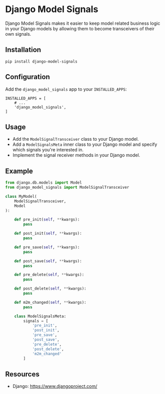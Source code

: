 # Django Model Signals

Django Model Signals makes it easier to keep model related business logic in
your Django models by allowing them to become transceivers of their own
signals.

## Installation

```
pip install django-model-signals
```

## Configuration

Add the `django_model_signals` app to your `INSTALLED_APPS`:
```
INSTALLED_APPS = [
    # ...
    'django_model_signals',
]
```

## Usage

- Add the `ModelSignalTransceiver` class to your Django model.
- Add a `ModelSignalsMeta` inner class to your Django model and specify which
signals you're interested in.
- Implement the signal receiver methods in your Django model.

## Example
```python
from django.db.models import Model
from django_model_signals import ModelSignalTransceiver

class MyModel(
    ModelSignalTransceiver,
    Model
):

    def pre_init(self, **kwargs):
        pass

    def post_init(self, **kwargs):
        pass

    def pre_save(self, **kwargs):
        pass

    def post_save(self, **kwargs):
        pass

    def pre_delete(self, **kwargs):
        pass

    def post_delete(self, **kwargs):
        pass

    def m2m_changed(self, **kwargs):
        pass

    class ModelSignalsMeta:
        signals = [
            'pre_init',
            'post_init',
            'pre_save',
            'post_save',
            'pre_delete',
            'post_delete',
            'm2m_changed'
        ]
```

## Resources

- Django: https://www.djangoproject.com/
